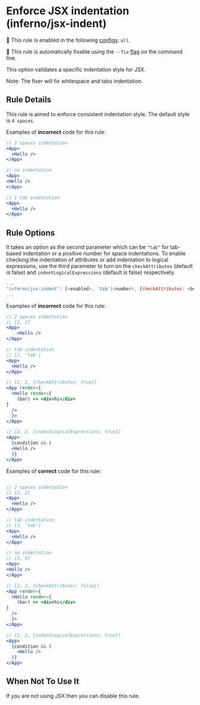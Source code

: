 # Enforce JSX indentation (inferno/jsx-indent)

💼 This rule is enabled in the following [configs](https://github.com/infernojs/eslint-plugin-inferno#shareable-configurations): `all`.

🔧 This rule is automatically fixable using the `--fix` [flag](https://eslint.org/docs/latest/user-guide/command-line-interface#--fix) on the command line.

This option validates a specific indentation style for JSX.

Note: The fixer will fix whitespace and tabs indentation.

## Rule Details

This rule is aimed to enforce consistent indentation style. The default style is `4 spaces`.

Examples of **incorrect** code for this rule:

```jsx
// 2 spaces indentation
<App>
  <Hello />
</App>

// no indentation
<App>
<Hello />
</App>

// 1 tab indentation
<App>
  <Hello />
</App>
```

## Rule Options

It takes an option as the second parameter which can be `"tab"` for tab-based indentation or a positive number for space indentations.
To enable checking the indentation of attributes or add indentation to logical expressions, use the third parameter to turn on the `checkAttributes` (default is false) and `indentLogicalExpressions` (default is false) respectively.

```js
...
"inferno/jsx-indent": [<enabled>, 'tab'|<number>, {checkAttributes: <boolean>, indentLogicalExpressions: <boolean>}]
...
```

Examples of **incorrect** code for this rule:

```jsx
// 2 spaces indentation
// [2, 2]
<App>
    <Hello />
</App>

// tab indentation
// [2, 'tab']
<App>
  <Hello />
</App>

// [2, 2, {checkAttributes: true}]
<App render={
  <Hello render={
    (bar) => <div>hi</div>
}
  />
  }>
</App>

// [2, 2, {indentLogicalExpressions: true}]
<App>
  {condition && (
  <Hello />
  )}
</App>
```

Examples of **correct** code for this rule:

```jsx

// 2 spaces indentation
// [2, 2]
<App>
  <Hello />
</App>

// tab indentation
// [2, 'tab']
<App>
  <Hello />
</App>

// no indentation
// [2, 0]
<App>
<Hello />
</App>

// [2, 2, {checkAttributes: false}]
<App render={
  <Hello render={
    (bar) => <div>hi</div>
}
  />
  }>
</App>

// [2, 2, {indentLogicalExpressions: true}]
<App>
  {condition && (
    <Hello />
  )}
</App>
```

## When Not To Use It

If you are not using JSX then you can disable this rule.
